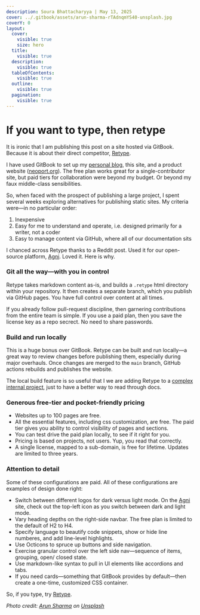 ```yaml
---
description: Soura Bhattacharyya | May 13, 2025
cover: ../.gitbook/assets/arun-sharma-rTAdnqmYS40-unsplash.jpg
coverY: 0
layout:
  cover:
    visible: true
    size: hero
  title:
    visible: true
  description:
    visible: true
  tableOfContents:
    visible: true
  outline:
    visible: true
  pagination:
    visible: true
---
```


# If you want to type, then retype

It is ironic that I am publishing this post on a site hosted via GitBook. Because it is about their direct competitor, [Retype](https://retype.com/).

I have used GitBook to set up my [personal blog](https://soura.org), this site, and a product website ([neoport.org](https://www.neoport.org/)). The free plan works great for a single-contributor site, but paid tiers for collaboration were beyond my budget. Or beyond my faux middle-class sensibilities.

So, when faced with the prospect of publishing a large project, I spent several weeks exploring alternatives for publishing static sites. My criteria were—in no particular order:

1. Inexpensive
2. Easy for me to understand and operate, i.e. designed primarily for a writer, not a coder
3. Easy to manage content via GitHub, where all of our documentation sits

I chanced across Retype thanks to a Reddit post. Used it for our open-source platform, [Agni](https://agni.thelattice.in). Loved it. Here is why.

### Git all the way—with you in control&#x20;

Retype takes markdown content as-is, and builds a `.retype` html directory within your repository. It then creates a separate branch, which you publish via GitHub pages. You have full control over content at all times.

If you already follow pull-request discipline, then garnering contributions from the entire team is simple. If you use a paid plan, then you save the license key as a repo secrect. No need to share passwords.

### Build and run locally

This is a huge bonus over GitBook. Retype can be built and run locally—a great way to review changes before publishing them, especially during major overhauls. Once changes are merged to the `main` branch, GitHub actions rebuilds and publishes the website.

The local build feature is so useful that I we are adding Retype to a [complex internal project](https://www.thelattice.in/projects/ai-platform), just to have a better way to read through docs. &#x20;

### Generous free-tier and pocket-friendly pricing

* Websites up to 100 pages are free.&#x20;
* All the essential features, including css customization,  are free. The paid tier gives you ability to control visibility of pages and sections.&#x20;
* You can test drive the paid plan locally, to see if it right for you.
* Pricing is based on projects, not users. Yup, you read that correctly.
* A single license, mapped to a sub-domain, is free for lifetime. Updates are limited to three years.

### Attention to detail

Some of these configurations are paid. All of these configurations are examples of design done right:

* Switch between different logos for dark versus light mode. On the [Agni](https://agni.thelattice.in) site, check out the top-left icon as you switch between dark and light mode.
* Vary heading depths on the right-side navbar. The free plan is limited to the default of H2 to H4.
* Specify language to beautify code snippets, show or hide line numberes, and add line-level highlights.
* Use Octicons to spruce up buttons and side navigation.
* Exercise granular control over the left side nav—sequence of items, grouping, open/ closed state.
* Use markdown-like syntax to pull in UI elements like accordions and tabs.
* If you need cards—something that GitBook provides by default—then create a one-time, customized CSS container.

So, if you type, try [Retype](https://retype.com/).



_Photo credit:_ [_Arun Sharma_](https://unsplash.com/@arunwithideas?utm_content=creditCopyText\&utm_medium=referral\&utm_source=unsplash) _on_ [_Unsplash_](https://unsplash.com/photos/black-typewriter-rTAdnqmYS40?utm_content=creditCopyText\&utm_medium=referral\&utm_source=unsplash)

